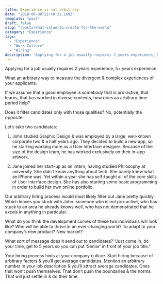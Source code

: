 ```yaml
---
title: Experience is not arbitrary
date: "2018-06-09T22:40:32.169Z"
template: "post"
draft: false
slug: "/posts/what-value-to-create-for-the-world"
category: "Experience"
tags:
  - "Experience"
  - "Work Culture"
  - "Hiring"
description: "Applying for a job usually requires 2 years experience, 5+ years experience."
---
```


Applying for a job usually requires 2 years experience, 5+ years experience.

What an arbitrary way to measure the divergent & complex experiences of your applicants.

If we assume that a good employee is somebody that is pro-active, that learns, that has worked in diverse contexts, how does an arbitrary time period help?

Does it filter candidates only with those qualities? No, potentially the opposite.

Let’s take two candidates:

1) John studied Graphic Design & was employed by a large, well-known corporate two & a half years ago. They decided to build a new app, so he starting working more as a User Interface designer. Because of the size of the design team, he has worked exclusively on their in-app artwork.

2) Jane joined her start-up as an intern, having studied Philosophy at university. She didn’t know anything about tech. She barely knew what an iPhone was. Yet within a year she has self-taught all of the core skills of User Interface design. She has also starting some basic programming in order to build her own online portfolio.

Our arbitrary hiring process would most likely filter out Jane pretty quickly. Which leaves you stuck with John: someone who is not pro-active, who has stuck to an area he already knows well, who has not demonstrated that he excels in anything in particular.

What do you think the development curves of these two individuals will look like? Who will be able to thrive in an ever-changing world? To adapt to your company’s new product? New market?


What sort of message does it send out to candidates? “Just come in, do your time, get to 5 years so you can put ‘Senior’ in front of your job title.”

Your hiring process hints at your company culture. Start hiring because of arbitrary factors & you’ll get average candidates. Mention an arbitrary number in your job description & you’ll attract average candidates. Ones that won’t push themselves. That don’t push the boundaries & the norms. That will just settle in & do their time.
